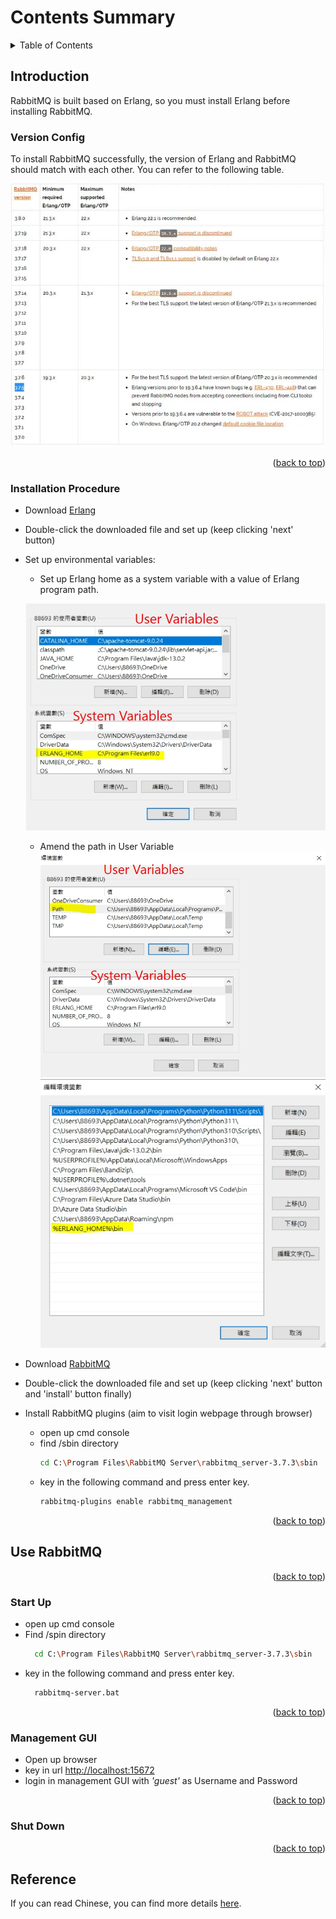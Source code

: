 <a id="readme-top"></a>

<!-- TABLE OF CONTENTS -->
# Contents Summary

<details>
  <summary>Table of Contents</summary>
  <ol>
    <li>
      <a href="#introduction">Introduction</a>
      <ul>
        <li><a href="#version-config">Version Config</a></li>
        <li><a href="#installation-procedure">Installation Procedure</a></li>
      </ul>
    </li>
    <li>
      <a href="#use-rabbitmq">Use RabbitMQ</a>
      <ul>
        <li><a href="#start-up">Start Up</a></li>
        <li><a href="#management-gui">Management GUI</a></li>
        <li><a href="#shut-down">Shut Down</a></li>
      </ul>
    </li>
    <li>
      <a href="#reference">Reference</a>
    </li>
  </ol>
</details>

<!-- Introduction -->
## Introduction

<a id="introduction"></a>

RabbitMQ is built based on Erlang, so you must install Erlang before installing RabbitMQ.

### Version Config

To install RabbitMQ successfully, the version of Erlang and RabbitMQ should match with each other. You can refer to the following table. 

![Erlang-RabbitMQ-config!](/assets/img/Erlang_rabbitMQ_config.jpg "Erlang & RabbitMQ config")

<p align="right">(<a href="#readme-top">back to top</a>)</p>

### Installation Procedure

* Download [Erlang](Erlang-url)
* Double-click the downloaded file and set up (keep clicking 'next' button)
* Set up environmental variables:
  * Set up Erlang home as a system variable with a value of Erlang program path.
    
  ![Erlang-Home-Setting](/assets/img/Erlang_home.jpg "Set Erlang home as a system variable")
  
  * Amend the path in User Variable
  ![Erlang-Path-Setting-01](/assets/img/Erlang_path_01.jpg "Find Path Variable and click 'Edit' button.")
  ![Erlang-Path-Setting-02](/assets/img/Erlang_path_02.jpg "Add the bin folder path (with the Erlang home) of Erlang.")

* Download [RabbitMQ](RabbitMQ-url)
* Double-click the downloaded file and set up (keep clicking 'next' button and 'install' button finally)
* Install RabbitMQ plugins (aim to visit login webpage through browser)
  * open up cmd console
  * find /sbin directory
    ```sh
    cd C:\Program Files\RabbitMQ Server\rabbitmq_server-3.7.3\sbin
    ```
  * key in the following command and press enter key.
    ```sh
    rabbitmq-plugins enable rabbitmq_management
    ```

<p align="right">(<a href="#readme-top">back to top</a>)</p>

## Use RabbitMQ

<a id="use-rabbitmq"></a>

<p align="right">(<a href="#readme-top">back to top</a>)</p>

### Start Up

<a id="start-up"></a>

* open up cmd console
* Find /spin directory
  ```sh
    cd C:\Program Files\RabbitMQ Server\rabbitmq_server-3.7.3\sbin
  ```
* key in the following command and press enter key.
  ```sh
    rabbitmq-server.bat
  ```

<p align="right">(<a href="#readme-top">back to top</a>)</p>

### Management GUI

<a id="management-gui"></a>

* Open up browser
* key in url [http://localhost:15672](Localhost-url)
* login in management GUI with *'guest'* as Username and Password

<p align="right">(<a href="#readme-top">back to top</a>)</p>

### Shut Down

<a id="shut-down"></a>

<!--TODO-->

<p align="right">(<a href="#readme-top">back to top</a>)</p>

## Reference

<a id="reference"></a>

If you can read Chinese, you can find more details [here](reference-url).

<!-- MARKDOWN LINKS & IMAGES -->
<!-- https://www.markdownguide.org/basic-syntax/#reference-style-links -->

[Erlang-url]: https://www.erlang.org/downloads
[RabbitMQ-url]: https://www.rabbitmq.com/docs/install-windows
[Localhost-url]: http://localhost:15672
[reference-url]: https://blog.csdn.net/qq_42402854/article/details/103032007